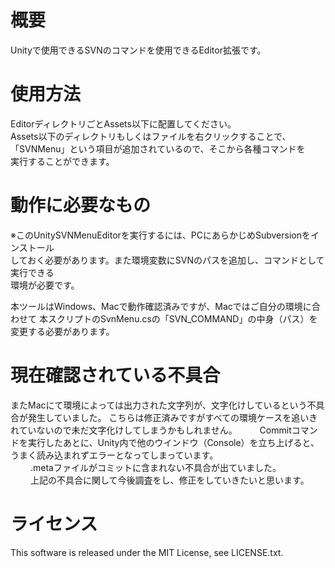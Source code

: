 # 概要
Unityで使用できるSVNのコマンドを使用できるEditor拡張です。 
　　
# 使用方法
EditorディレクトリごとAssets以下に配置してください。  
Assets以下のディレクトリもしくはファイルを右クリックすることで、  
「SVNMenu」という項目が追加されているので、そこから各種コマンドを  
実行することができます。  

# 動作に必要なもの
※このUnitySVNMenuEditorを実行するには、PCにあらかじめSubversionをインストール  
しておく必要があります。また環境変数にSVNのパスを追加し、コマンドとして実行できる  
環境が必要です。  

本ツールはWindows、Macで動作確認済みですが、Macではご自分の環境に合わせて
本スクリプトのSvnMenu.csの「SVN_COMMAND」の中身（パス）を変更する必要があります。

# 現在確認されている不具合

またMacにて環境によっては出力された文字列が、文字化けしているという不具合が発生していました。
こちらは修正済みですがすべての環境ケースを追いきれていないので未だ文字化けしてしまうかもしれません。
　　
Commitコマンドを実行したあとに、Unity内で他のウインドウ（Console）を立ち上げると、    
うまく読み込まれずエラーとなってしまっています。    
　　
.metaファイルがコミットに含まれない不具合が出ていました。  
　　
上記の不具合に関して今後調査をし、修正をしていきたいと思います。


# ライセンス  
This software is released under the MIT License, see LICENSE.txt.

